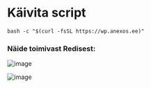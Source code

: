 # Käivita script

```
bash -c "$(curl -fsSL https://wp.anexos.ee)"
```

### Näide toimivast Redisest:
![image](https://github.com/user-attachments/assets/2abc2b3d-3442-440b-9302-9181899ac639)

![image](https://github.com/user-attachments/assets/31a9cb4b-451c-472f-83b9-00aaec7600d4)

